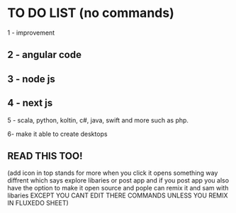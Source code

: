 # TO DO LIST (no commands)
1 - improvement

## 2 - angular code
## 3 - node js
## 4 - next js

5 - scala, python, koltin, c#, java, swift and more such as php.

6- make it able to create desktops
## READ THIS TOO!
(add icon in top stands for more when you click it opens something way diffrent which says explore libaries or post app and if you post app you also have the option to make it open source
and pople can remix it and sam with libaries EXCEPT YOU CANT EDIT THERE COMMANDS UNLESS YOU REMIX IN FLUXEDO SHEET)
